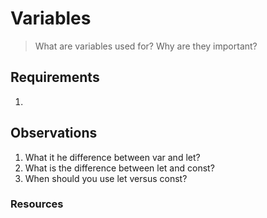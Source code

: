 # Variables

> What are variables used for? Why are they important?

## Requirements

1. 

## Observations

1. What it he difference between var and let?
2. What is the difference between let and const?
3. When should you use let versus const?

### Resources
